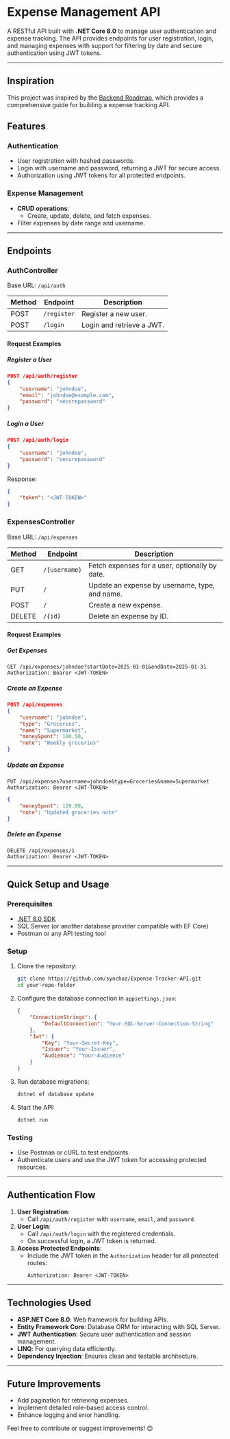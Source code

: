 
# Expense Management API

A RESTful API built with **.NET Core 8.0** to manage user authentication and expense tracking. The API provides endpoints for user registration, login, and managing expenses with support for filtering by date and secure authentication using JWT tokens.

---

## Inspiration
This project was inspired by the [Backend Roadmap](https://roadmap.sh/projects/expense-tracker-api), which provides a comprehensive guide for building a expense tracking API.

## Features

### **Authentication**
- User registration with hashed passwords.
- Login with username and password, returning a JWT for secure access.
- Authorization using JWT tokens for all protected endpoints.

### **Expense Management**
- **CRUD operations**:
  - Create, update, delete, and fetch expenses.
- Filter expenses by date range and username.

---

## Endpoints

### **AuthController**
Base URL: `/api/auth`

| Method | Endpoint      | Description                |
|--------|---------------|----------------------------|
| POST   | `/register`   | Register a new user.       |
| POST   | `/login`      | Login and retrieve a JWT.  |

#### **Request Examples**

##### **Register a User**
```json
POST /api/auth/register
{
    "username": "johndoe",
    "email": "johndoe@example.com",
    "password": "securepassword"
}
```

##### **Login a User**
```json
POST /api/auth/login
{
    "username": "johndoe",
    "password": "securepassword"
}
```

Response:
```json
{
    "token": "<JWT-TOKEN>"
}
```

### **ExpensesController**
Base URL: `/api/expenses`

| Method | Endpoint          | Description                                     |
|--------|-------------------|-------------------------------------------------|
| GET    | `/{username}`     | Fetch expenses for a user, optionally by date. |
| PUT    | `/`               | Update an expense by username, type, and name. |
| POST   | `/`               | Create a new expense.                          |
| DELETE | `/{id}`           | Delete an expense by ID.                       |

#### **Request Examples**

##### **Get Expenses**
```http
GET /api/expenses/johndoe?startDate=2025-01-01&endDate=2025-01-31
Authorization: Bearer <JWT-TOKEN>
```

##### **Create an Expense**
```json
POST /api/expenses
{
    "username": "johndoe",
    "type": "Groceries",
    "name": "Supermarket",
    "moneySpent": 100.50,
    "note": "Weekly groceries"
}
```

##### **Update an Expense**
```http
PUT /api/expenses?username=johndoe&type=Groceries&name=Supermarket
Authorization: Bearer <JWT-TOKEN>
```
```json
{
    "moneySpent": 120.00,
    "note": "Updated groceries note"
}
```

##### **Delete an Expense**
```http
DELETE /api/expenses/1
Authorization: Bearer <JWT-TOKEN>
```

---

## Quick Setup and Usage

### **Prerequisites**
- [.NET 8.0 SDK](https://dotnet.microsoft.com/)
- SQL Server (or another database provider compatible with EF Core)
- Postman or any API testing tool

### **Setup**
1. Clone the repository:
   ```bash
   git clone https://github.com/synchoz/Expense-Tracker-API.git
   cd your-repo-folder
   ```

2. Configure the database connection in `appsettings.json`:
   ```json
   {
       "ConnectionStrings": {
           "DefaultConnection": "Your-SQL-Server-Connection-String"
       },
       "Jwt": {
           "Key": "Your-Secret-Key",
           "Issuer": "Your-Issuer",
           "Audience": "Your-Audience"
       }
   }
   ```

3. Run database migrations:
   ```bash
   dotnet ef database update
   ```

4. Start the API:
   ```bash
   dotnet run
   ```

### **Testing**
- Use Postman or cURL to test endpoints.
- Authenticate users and use the JWT token for accessing protected resources.

---

## Authentication Flow

1. **User Registration**:
   - Call `/api/auth/register` with `username`, `email`, and `password`.
2. **User Login**:
   - Call `/api/auth/login` with the registered credentials.
   - On successful login, a JWT token is returned.
3. **Access Protected Endpoints**:
   - Include the JWT token in the `Authorization` header for all protected routes:
     ```http
     Authorization: Bearer <JWT-TOKEN>
     ```

---

## Technologies Used

- **ASP.NET Core 8.0**: Web framework for building APIs.
- **Entity Framework Core**: Database ORM for interacting with SQL Server.
- **JWT Authentication**: Secure user authentication and session management.
- **LINQ**: For querying data efficiently.
- **Dependency Injection**: Ensures clean and testable architecture.

---

## Future Improvements
- Add pagination for retrieving expenses.
- Implement detailed role-based access control.
- Enhance logging and error handling.

Feel free to contribute or suggest improvements! 😊
